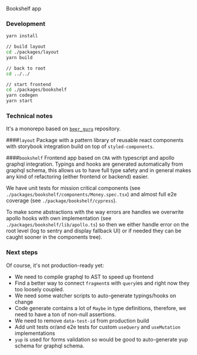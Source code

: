 Bookshelf app 

### Development

```bash
yarn install

// build layout 
cd ./packages/layout
yarn build

// back to root
cd ../../

// start frontend
cd ./packages/bookshelf
yarn codegen
yarn start

```

### Technical notes

It's a monorepo based on [`beer_guru`](https://github.com/desfero/beer_guru) repository.

####`layout`
Package with a pattern library of reusable react components with storybook integration build on top of `styled-components`.

####`bookshelf`
Frontend app based on `CRA` with typescript and apollo graphql integration.
Typings and hooks are generated automatically from graphql schema, this allows us to have full type safety and in general makes any kind of refactoring (either frontend or backend) easier.

We have unit tests for mission critical components (see `./packages/bookshelf/components/Money.spec.tsx`) and almost full e2e coverage (see `./package/bookshelf/cypress`).

To make some abstractions with the way errors are handles we overwrite apollo hooks 
with own implementation (see `./packages/bookshelf/lib/apollo.ts`) so then we either handle error on the root level (log to sentry and display fallback UI) or if needed they can be caught sooner in the components tree).

### Next steps

Of course, it's not production-ready yet:

- We need to compile graphql to AST to speed up frontend
- Find a better way to connect `fragment`s with `query`ies and right now they too loosely coupled.
- We need some watcher scripts to auto-generate typings/hooks on change
- Code generate contains a lot of `Maybe` in type definitions, therefore, we need to have a ton of non-null assertions.
- We need to remove `data-test-id` from production build
- Add unit tests or/and e2e tests for custom `useQuery` and `useMutation` implementations
- `yup` is used for forms validation so would be good to auto-generate yup schema for graphql schema.


